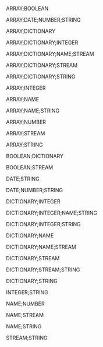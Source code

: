 ARRAY;BOOLEAN

ARRAY;DATE;NUMBER;STRING

ARRAY;DICTIONARY

ARRAY;DICTIONARY;INTEGER

ARRAY;DICTIONARY;NAME;STREAM

ARRAY;DICTIONARY;STREAM

ARRAY;DICTIONARY;STRING

ARRAY;INTEGER

ARRAY;NAME

ARRAY;NAME;STRING

ARRAY;NUMBER

ARRAY;STREAM

ARRAY;STRING

BOOLEAN;DICTIONARY

BOOLEAN;STREAM

DATE;STRING

DATE;NUMBER;STRING

DICTIONARY;INTEGER

DICTIONARY;INTEGER;NAME;STRING

DICTIONARY;INTEGER;STRING

DICTIONARY;NAME

DICTIONARY;NAME;STREAM

DICTIONARY;STREAM

DICTIONARY;STREAM;STRING

DICTIONARY;STRING

INTEGER;STRING

NAME;NUMBER

NAME;STREAM

NAME;STRING

STREAM;STRING
